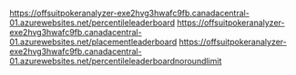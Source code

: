 https://offsuitpokeranalyzer-exe2hvg3hwafc9fb.canadacentral-01.azurewebsites.net/percentileleaderboard
https://offsuitpokeranalyzer-exe2hvg3hwafc9fb.canadacentral-01.azurewebsites.net/placementleaderboard
https://offsuitpokeranalyzer-exe2hvg3hwafc9fb.canadacentral-01.azurewebsites.net/percentileleaderboardnoroundlimit
